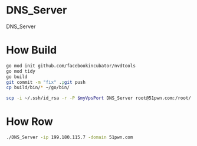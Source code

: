 # DNS_Server
DNS_Server

# How Build
```bash
go mod init github.com/facebookincubator/nvdtools
go mod tidy
go build
git commit -m "fix" .;git push
cp build/bin/* ~/go/bin/

scp -i ~/.ssh/id_rsa -r -P $myVpsPort DNS_Server root@51pwn.com:/root/
```

# How Row
```bash
./DNS_Server -ip 199.180.115.7 -domain 51pwn.com
```

